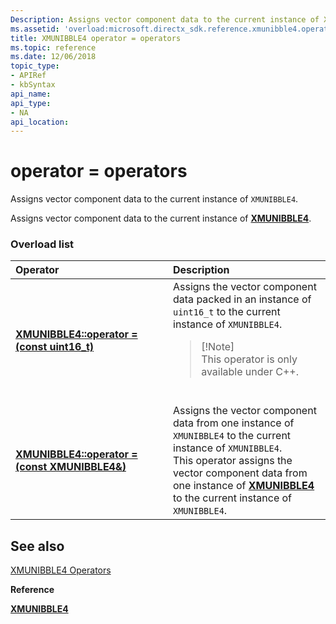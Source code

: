```yaml
---
Description: Assigns vector component data to the current instance of XMUNIBBLE4.
ms.assetid: 'overload:microsoft.directx_sdk.reference.xmunibble4.operator = '
title: XMUNIBBLE4 operator = operators
ms.topic: reference
ms.date: 12/06/2018
topic_type:
- APIRef
- kbSyntax
api_name: 
api_type:
- NA
api_location: 
---
```


# operator = operators

Assigns vector component data to the current instance of `XMUNIBBLE4`.

Assigns vector component data to the current instance of [**XMUNIBBLE4**](https://msdn.microsoft.com/library/Ee420614(v=VS.85).aspx).

### Overload list



<table>
<colgroup>
<col style="width: 50%" />
<col style="width: 50%" />
</colgroup>
<thead>
<tr class="header">
<th style="text-align: left;">Operator</th>
<th style="text-align: left;">Description</th>
</tr>
</thead>
<tbody>
<tr class="odd">
<td style="text-align: left;"><a href="https://docs.microsoft.com/windows/desktop/api/directxpackedvector/nf-directxpackedvector-xmunibble4-operator-assign(uint16_t)"><strong>XMUNIBBLE4::operator = (const uint16_t)</strong></a></td>
<td style="text-align: left;">Assigns the vector component data packed in an instance of <code>uint16_t</code> to the current instance of <code>XMUNIBBLE4</code>. <br/>
<blockquote>
[!Note]<br />
This operator is only available under C++.
</blockquote>
<br/></td>
</tr>
<tr class="even">
<td style="text-align: left;"><a href="https://docs.microsoft.com/windows/desktop/api//rrascfg/nf-rrascfg-ieapproviderconfig-initialize"><strong>XMUNIBBLE4::operator = (const XMUNIBBLE4&)</strong></a></td>
<td style="text-align: left;">Assigns the vector component data from one instance of <code>XMUNIBBLE4</code> to the current instance of <code>XMUNIBBLE4</code>. <br/> This operator assigns the vector component data from one instance of <a href="https://docs.microsoft.com/windows/desktop/api/directxpackedvector/ns-directxpackedvector-xmunibble4"><strong>XMUNIBBLE4</strong></a> to the current instance of <code>XMUNIBBLE4</code>. <br/></td>
</tr>
</tbody>
</table>



## See also

<dl> <dt>

[XMUNIBBLE4 Operators](ovw-xmunibble4-operators.md)
</dt> <dt>

**Reference**
</dt> <dt>

[**XMUNIBBLE4**](https://msdn.microsoft.com/library/Ee420614(v=VS.85).aspx)
</dt> </dl>

 

 





